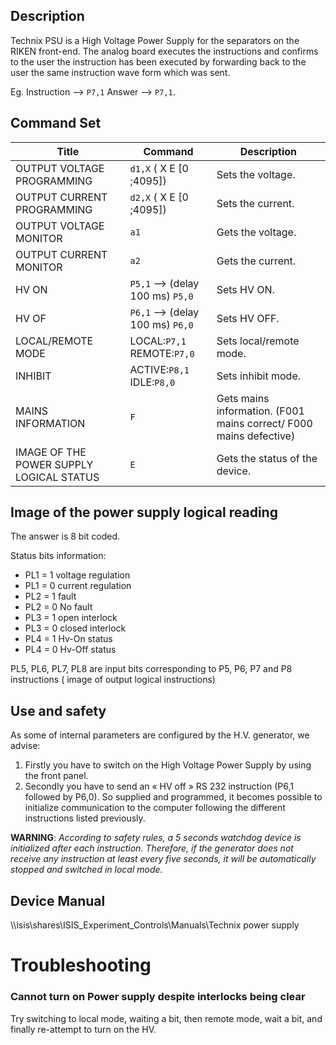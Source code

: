 ## Description 

Technix PSU is a High Voltage Power Supply for the separators on the RIKEN front-end. The analog board executes the instructions and confirms to the user the instruction has been executed by forwarding back to the user the same instruction wave form which was sent. 

Eg. Instruction --> `P7,1` Answer --> `P7,1`.

## Command Set


| Title | Command | Description |
| ---  | ---  | --- |
| OUTPUT VOLTAGE PROGRAMMING     | `d1,X` ( X E [0 ;4095]) | Sets the voltage. |
| OUTPUT CURRENT PROGRAMMING     | `d2,X` ( X E [0 ;4095])  | Sets the current. |
| OUTPUT VOLTAGE MONITOR     | `a1`  | Gets the voltage. |
| OUTPUT CURRENT MONITOR     | `a2`  | Gets the current. |
| HV ON     | `P5,1` --> (delay 100 ms) `P5,0`  | Sets HV ON. |
| HV OF     | `P6,1` --> (delay 100 ms) `P6,0`  | Sets HV OFF. |
| LOCAL/REMOTE MODE     | LOCAL:`P7,1` REMOTE:`P7,0`  | Sets local/remote mode. |
| INHIBIT     | ACTIVE:`P8,1` IDLE:`P8,0`  | Sets inhibit mode. |
| MAINS INFORMATION     | `F`  | Gets mains information. (F001 mains correct/ F000 mains defective) |
| IMAGE OF THE POWER SUPPLY LOGICAL STATUS     | `E`  | Gets the status of the device. |

## Image of the power supply logical reading 

The answer is 8 bit coded.

Status bits information:

* PL1 = 1 voltage regulation 
* PL1 = 0 current regulation 
* PL2 = 1 fault 
* PL2 = 0 No fault 
* PL3 = 1 open interlock 
* PL3 = 0 closed interlock 
* PL4 = 1 Hv-On status 
* PL4 = 0 Hv-Off status 

PL5, PL6, PL7, PL8 are input bits corresponding to P5, P6, P7 and P8 instructions ( image of output logical instructions) 

## Use and safety

As some of internal parameters are configured by the H.V. generator, we advise: 
1. Firstly you have to switch on the High Voltage Power Supply by using the front panel. 
1. Secondly you have to send an « HV off » RS 232 instruction (P6,1 followed by P6,0). 
So supplied and programmed, it becomes possible to initialize communication to the computer following 
the different instructions listed previously. 

**WARNING**:
_According to safety rules, a 5 seconds watchdog device is initialized after each instruction. Therefore, if the generator does not receive any instruction at least every five seconds, it will be automatically stopped and switched in local mode._

## Device Manual

 \\\isis\shares\ISIS_Experiment_Controls\Manuals\Technix power supply

# Troubleshooting

### Cannot turn on Power supply despite interlocks being clear

Try switching to local mode, waiting a bit, then remote mode, wait a bit, and finally re-attempt to turn on the HV.
